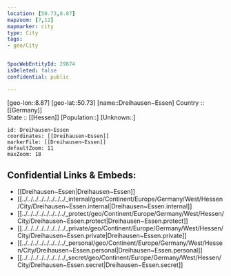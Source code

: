 ```yaml
---
location: [50.73,8.87] 
mapzoom: [7,12] 
mapmarker: city 
type: City
tags:
- geo/City


SpocWebEntityId: 29874
isDeleted: false
confidential: public

---
```

[geo-lon::8.87] 
[geo-lat::50.73] 
[name::Dreihausen~Essen] 
Country :: [[Germany]]  
State :: [[Hessen]] 
[Population::] 
[Unknown::] 


```leaflet
id: Dreihausen~Essen
coordinates: [[Dreihausen~Essen]] 
markerFile: [[Dreihausen~Essen]] 
defaultZoom: 11 
maxZoom: 18
```


## Confidential Links & Embeds: 
- [[Dreihausen~Essen|Dreihausen~Essen]]  
- [[../../../../../../../../_internal/geo/Continent/Europe/Germany/West/Hessen/City/Dreihausen~Essen.internal|Dreihausen~Essen.internal]] 
- [[../../../../../../../../_protect/geo/Continent/Europe/Germany/West/Hessen/City/Dreihausen~Essen.protect|Dreihausen~Essen.protect]] 
- [[../../../../../../../../_private/geo/Continent/Europe/Germany/West/Hessen/City/Dreihausen~Essen.private|Dreihausen~Essen.private]] 
- [[../../../../../../../../_personal/geo/Continent/Europe/Germany/West/Hessen/City/Dreihausen~Essen.personal|Dreihausen~Essen.personal]] 
- [[../../../../../../../../_secret/geo/Continent/Europe/Germany/West/Hessen/City/Dreihausen~Essen.secret|Dreihausen~Essen.secret]] 
